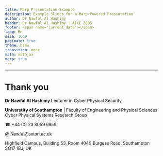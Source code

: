 ```yaml
---
title: Marp Presentation Example
description: Example Slides for a Marp-Powered Presentation
author: Dr Nawfal Al Hashimy
header: Dr Nawfal Al Hashimy | AICE 2005
footer: <span name='current_date'></span>
lang: En
size: 16:9
paginate: true
theme: hsmw
transition: none
math: mathjax
marp: true
---
```


---
<!-- _class: end -->
# Thank you

**Dr Nawfal Al Hashimy**
Lecturer in Cyber Physical Security

**Universtity of Southampton** | Faculty of Engineering and Physical Sciences 
Cyber Physical Systems Research Group


&phone; +44 (0) 23 8059 6659

@ [Nawfal@soton.ac.uk](mailto:Nawfal@soton.ac.uk)

Highfield Campus, Building 53, Room 4049
Burgess Road, Southampton SO17 1BJ, UK

<!-- markdownlint-disable-file MD013 -->
<!-- markdownlint-disable-file MD025 -->
<!-- markdownlint-disable-file MD033 -->

<script>
    const date = new Date();
    const year = date.getFullYear();
    const month = ("0" + (date.getMonth() + 1)).slice(-2);
    const day = ("0" + date.getDate()).slice(-2);
    document.getElementsByName("current_date").forEach(function(ele, idx) {
        ele.innerHTML = day + "." + month + "." + year;
    })
</script>

<style>
footer::before {
 content: "Version: GITREVISION | © ";
}
</style>
